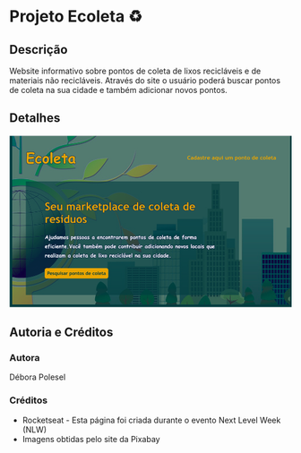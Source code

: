 # Projeto Ecoleta :recycle:

## Descrição
Website informativo sobre pontos de coleta de lixos recicláveis e de materiais não recicláveis. Através do site o usuário poderá buscar pontos de coleta na sua cidade e também adicionar novos pontos.


## Detalhes
![Imagem da página](https://github.com/deborapolesel/Projeto-Ecoleta/blob/master/detalhes.png)


## Autoria e Créditos
### Autora
Débora Polesel

### Créditos
* Rocketseat - Esta página foi criada durante o evento Next Level Week (NLW)
* Imagens obtidas pelo site da Pixabay
